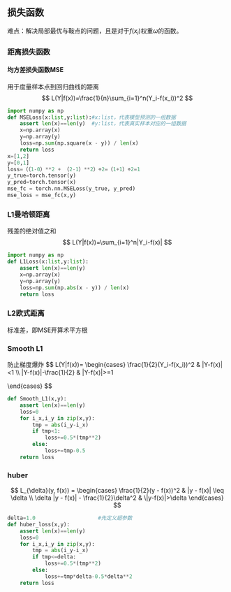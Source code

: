 ## 损失函数
难点：解决局部最优与鞍点的问题，且是对于$f(x_i)$权重$\omega$的函数。  
### 距离损失函数
#### 均方差损失函数MSE
用于度量样本点到回归曲线的距离
$$ 
L(Y|f(x))=\frac{1}{n}\sum_{i=1}^n(Y_i-f(x_i))^2
$$
```python
import numpy as np         
def MSELoss(x:list,y:list):#x:list，代表模型预测的一组数据                      
    assert len(x)==len(y)  #y:list，代表真实样本对应的一组数据
    x=np.array(x)
    y=np.array(y)
    loss=np.sum(np.square(x - y)) / len(x)
    return loss
x=[1,2]                        
y=[0,1]
loss=（（1-0）**2 + （2-1）**2）÷2=（1+1）÷2=1
y_true=torch.tensor(y)
y_pred=torch.tensor(x)
mse_fc = torch.nn.MSELoss(y_true, y_pred)
mse_loss = mse_fc(x,y)
```
### L1曼哈顿距离
残差的绝对值之和
$$
L(Y|f(x))=\sum_{i=1}^n|Y_i-f(x)|
$$
```python
import numpy as np         
def L1Loss(x:list,y:list):
    assert len(x)==len(y)
    x=np.array(x)
    y=np.array(y)
    loss=np.sum(np.abs(x - y)) / len(x)
    return loss
```
### L2欧式距离
标准差，即MSE开算术平方根
### Smooth L1
防止梯度爆炸
$$
L(Y|f(x))= \begin{cases}
\frac{1}{2}(Y_i-f(x_i))^2 & |Y-f(x)|<1 \\\\
|Y-f(x)|-\frac{1}{2} & |Y-f(x)|>=1

\end{cases}
$$
```python
def Smooth_L1(x,y):         
    assert len(x)==len(y)
    loss=0
    for i_x,i_y in zip(x,y):
        tmp = abs(i_y-i_x)
        if tmp<1:
            loss+=0.5*(tmp**2)
        else:
            loss+=tmp-0.5
    return loss
```
### huber
$$
L_{\delta}(y, f(x)) = 
\begin{cases} 
\frac{1}{2}(y - f(x))^2 &  |y - f(x)| \leq \delta \\
\delta |y - f(x)| - \frac{1}{2}\delta^2 & \|y-f(x)|>\delta
\end{cases}
$$
```python
delta=1.0                    #先定义超参数
def huber_loss(x,y):
    assert len(x)==len(y)
    loss=0
    for i_x,i_y in zip(x,y):
        tmp = abs(i_y-i_x)
        if tmp<=delta:
            loss+=0.5*(tmp**2)
        else:
            loss+=tmp*delta-0.5*delta**2
    return loss
```

